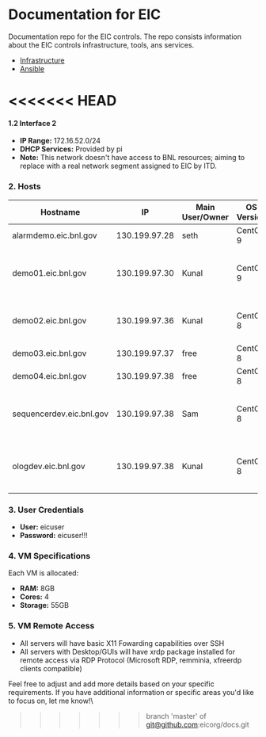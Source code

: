 # Documentation for EIC

Documentation repo for the EIC controls. The repo consists information about the EIC controls infrastructure, tools, ans services.

* [Infrastructure](eic-deployment/infrastructure.md)
* [Ansible](eic-deployment/ansible/ansible.md)


<<<<<<< HEAD
=======
#### 1.2 Interface 2

* **IP Range:** 172.16.52.0/24
* **DHCP Services:** Provided by pi
* **Note:** This network doesn't have access to BNL resources; aiming to replace with a real network segment assigned to EIC by ITD.

### 2. Hosts

| Hostname                     | IP            | Main User/Owner  | OS Version | Use                                        |
| ---------------------------- | ------------- | ---------------- | ---------- | ------------------------------------------ |
| alarmdemo.eic.bnl.gov        | 130.199.97.28 | seth             | CentOS 9   | Alarm services                             |
| demo01.eic.bnl.gov           | 130.199.97.30 | Kunal            | CentOS 9   | Ansible controller, Phoebus Alarm Services |
| demo02.eic.bnl.gov           | 130.199.97.36 | Kunal            | CentOS 8   | EPICS base + basic support modules         |
| demo03.eic.bnl.gov           | 130.199.97.37 | free             | CentOS 8   | (Specify the use)                          |
| demo04.eic.bnl.gov           | 130.199.97.38 | free             | CentOS 8   | (Specify the use)                          |
| sequencerdev.eic.bnl.gov     | 130.199.97.38 | Sam              | CentOS 8   | Sequencer Dev and Demo (&check; Desktop/GUI )  |
| ologdev.eic.bnl.gov          | 130.199.97.38 | Kunal            | CentOS 8   | Olog Dev and Demo ( &check; Desktop/GUI )       |

### 3. User Credentials

* **User:** eicuser
* **Password:** eicuser!!!

### 4. VM Specifications

Each VM is allocated:

* **RAM:** 8GB
* **Cores:** 4
* **Storage:** 55GB

### 5. VM Remote Access
* All servers will have basic X11 Fowarding capabilities over SSH
* All servers with Desktop/GUIs will have xrdp package installed for remote access via RDP Protocol (Microsoft RDP, remminia, xfreerdp clients compatible)
  
Feel free to adjust and add more details based on your specific requirements. If you have additional information or specific areas you'd like to focus on, let me know!\
>>>>>>> branch 'master' of git@github.com:eicorg/docs.git
